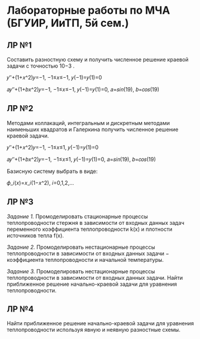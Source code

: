 # Лабораторные работы по МЧА (БГУИР, ИиТП, 5й сем.)
## ЛР №1
Составить разностную схему и получить численное решение краевой задачи с точностью  10−3 .

𝑦″+(1+𝑥^2)𝑦=−1, −1≤𝑥≤−1, 𝑦(−1)=𝑦(1)=0 

𝑎𝑦″+(1+𝑏𝑥^2)𝑦=−1, −1≤𝑥≤−1, 𝑦(−1)=𝑦(1)=0,  𝑎=𝑠𝑖𝑛(19), 𝑏=𝑐𝑜𝑠(19)

## ЛР №2

Методами коллакаций, интегральным и дискретным методами наименьших квадратов и Галеркина получить численное решение краевой задачи.

𝑦″+(1+𝑥^2)𝑦=−1, −1≤𝑥≤1, 𝑦(−1)=𝑦(1)=0 

𝑎𝑦″+(1+𝑏𝑥^2)𝑦=−1, −1≤𝑥≤1, 𝑦(−1)=𝑦(1)=0, 𝑎=𝑠𝑖𝑛(19), 𝑏=𝑐𝑜𝑠(19) 

Базисную систему выбрать в виде:

𝜙_𝑖(𝑥)=𝑥_𝑖(1−𝑥^2), 𝑖=0,1,2,...

## ЛР №3

*Задание 1.* Промоделировать стационарные процессы теплопроводности стержня в зависимости от входных данных задач переменного коэффициента теплопроводности k(x) и плотности источников тепла f(x).


*Задание 2.* Промоделировать нестационарные процессы теплопроводности в зависимости от входных данных задачи − коэффициента теплопроводности и начальной температуры.


*Задание 3.* Промоделировать нестационарные процессы теплопроводности в зависимости от входных данных задачи. Найти приближенное решение начально-краевой задачи для уравнения теплопроводности.

## ЛР №4

Найти приближенное решение начально-краевой задачи для уравнения теплопроводности используя явную и неявную разностные схемы.
